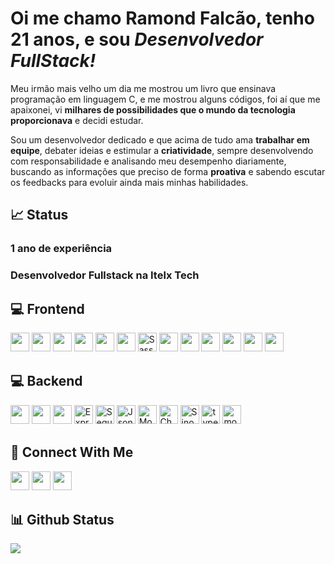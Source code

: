 <h1>Oi me chamo Ramond Falcão, tenho 21 anos, e sou <i>Desenvolvedor FullStack!</i></h1>

Meu irmão mais velho um dia me mostrou um livro que ensinava programação em linguagem C, e me mostrou alguns códigos, foi aí que me apaixonei, vi <strong>milhares de possibilidades que o mundo da tecnologia proporcionava</strong> e decidi estudar.

Sou um desenvolvedor dedicado e que acima de tudo ama <strong>trabalhar em equipe</strong>, debater ideias e estimular a <strong>criatividade</strong>, sempre desenvolvendo com responsabilidade e analisando meu desempenho diariamente, buscando as informações que preciso de forma <strong>proativa</strong> e sabendo escutar os feedbacks para evoluir ainda mais minhas habilidades.

## 📈 Status
<h3>1 ano de experiência</h3>
<h3>Desenvolvedor Fullstack na Itelx Tech</h3>

## 💻 Frontend 
<p>
<img src="https://img.shields.io/badge/JavaScript-F7DF1E?style=for-the-badge&logo=javascript&logoColor=black" style="margin-bottom: 4px;" height="30px">
<img src="https://img.shields.io/badge/html5-%23E34F26.svg?style=for-the-badge&logo=html5&logoColor=white" style="margin-bottom: 4px;" height="30px">
<img src="https://img.shields.io/badge/css3-%231572B6.svg?style=for-the-badge&logo=css3&logoColor=white" style="margin-bottom: 4px;" height="30px">
<img src="https://img.shields.io/badge/bootstrap-%23563D7C.svg?style=for-the-badge&logo=bootstrap&logoColor=white" style="margin-bottom: 4px;" height="30px">
<img src="https://img.shields.io/badge/react-%2320232a.svg?style=for-the-badge&logo=react&logoColor=%2361DAFB" style="margin-bottom: 4px;" height="30px">
<img src="https://img.shields.io/badge/Redux-593D88?style=for-the-badge&logo=redux&logoColor=white" style="margin-bottom: 4px;" height="30px">
<img src="https://img.shields.io/badge/Sass-CC6699?style=for-the-badge&amp;logo=sass&amp;logoColor=white" alt="Sass" style="margin-bottom: 4px;" height="30px">
<img src="https://img.shields.io/badge/git-%23F05033.svg?style=for-the-badge&logo=git&logoColor=white" style="margin-bottom: 4px;" height="30px">
<img src="https://img.shields.io/badge/Linux-FCC624?style=for-the-badge&logo=linux&logoColor=black" style="margin-bottom: 4px;" height="30px">
<img src="https://img.shields.io/badge/Jest-C21325?style=for-the-badge&logo=jest&logoColor=white" style="margin-bottom: 4px;" height="30px">
<img src="https://img.shields.io/badge/Netlify-00C7B7?style=for-the-badge&logo=netlify&logoColor=white" style="margin-bottom: 4px;" height="30px">
<img src="https://img.shields.io/badge/React_Router-CA4245?style=for-the-badge&logo=react-router&logoColor=white" style="margin-bottom: 4px;" height="30px">
<img src="https://img.shields.io/badge/Next.js-339933?style=for-the-badge&logoColor=white" style="margin-bottom: 4px;" height="30px">
</p>

## 💻 Backend 
<p align="left">
  <img src="https://img.shields.io/badge/MySQL-005C84?style=for-the-badge&logo=mysql&logoColor=white" style="margin-bottom: 4px;" height="30px">
  <img src="https://img.shields.io/badge/Node.js-339933?style=for-the-badge&logo=nodedotjs&logoColor=white" style="margin-bottom: 4px;" height="30px">
  <img src="https://img.shields.io/badge/Docker-2CA5E0?style=for-the-badge&logo=docker&logoColor=white" style="margin-bottom: 4px;" height="30px">
  <img src="https://img.shields.io/badge/Express.js-404D59?style=for-the-badge" alt="Express.js" style="margin-bottom: 4px;" height="30px">
  <img src="https://img.shields.io/badge/sequelize-323330?style=for-the-badge&amp;logo=sequelize&amp;logoColor=blue" alt="Sequelize" style="margin-bottom: 4px;" height="30px">
  <img src="https://img.shields.io/badge/json%20web%20tokens-323330?style=for-the-badge&amp;logo=json-web-tokens&amp;logoColor=pink" alt="Json Web Tokens" style="margin-bottom: 4px;" height="30px">
  <img src="https://img.shields.io/badge/mocha.js-323330?style=for-the-badge&amp;logo=mocha&amp;logoColor=Brown" alt="Mocha.js" style="margin-bottom: 4px;" height="30px">
  <img src="https://img.shields.io/badge/chai.js-323330?style=for-the-badge&amp;logo=chai&amp;logoColor=red" alt="Chai.js" style="margin-bottom: 4px;" height="30px">
  <img src="https://img.shields.io/badge/sinon.js-323330?style=for-the-badge&amp;logo=sinon" alt="Sinon.js" style="margin-bottom: 4px;" height="30px">
  
  <img src="https://img.shields.io/badge/TypeScript-007ACC?style=for-the-badge&logo=typescript&logoColor=white" alt="typescript" style="margin-bottom: 4px;" height="30px">
   <img src="https://img.shields.io/badge/MongoDB-4EA94B?style=for-the-badge&logo=mongodb&logoColor=white" alt="mongodb" style="margin-bottom: 4px;" height="30px">
</p>

## 👥 Connect With Me
<p>
<a href = "mailto:ramondfalcao@gmail.com"><img src="https://img.shields.io/badge/-Gmail-%23333?style=for-the-badge&logo=gmail&logoColor=white" target="_blank"  style="margin-bottom: 4px;" height="30px"></a>  
<a href="https://www.linkedin.com/in/ramond-falcao/"><img src="https://img.shields.io/badge/linkedin-%230077B5.svg?style=for-the-badge&logo=linkedin&logoColor=white" style="margin-bottom: 4px;" height="30px" target="_blank"></a>
<a href="https://www.hackerrank.com/ramondfalcao"><img src="https://img.shields.io/badge/-Hackerrank-2EC866?style=for-the-badge&logo=HackerRank&logoColor=white" style="margin-bottom: 4px;" height="30px" target="_blank"></a>
</p>

## 📊 Github Status

<p><img src="https://github-readme-stats.vercel.app/api/top-langs/?username=ramondfalcao&layout=compact"><p>
